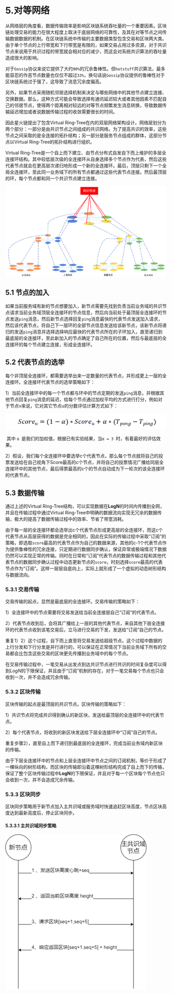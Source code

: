# 5.对等网络

从网络层的角度看，数据传输效率是影响区块链系统吞吐量的一个重要因素。区块链处理交易的能力在很大程度上取决于底层网络的可靠性，及其在对等节点之间传输数据数据的机制。在区块链系统中传输的主要数据类型包含交易和区块两大类。由于单个节点的上行带宽和下行带宽是有限的，如果交易占用过多资源，对于共识节点来说用于共识过程的带宽就会相对应的减少，而这会对系统共识算法的吞吐量造成很大的影响。

对于`Gossip`协议来说它提供了大约`90%`的冗余鲁棒性。但`hotstuff`共识算法，最多能容忍的作恶节点数量也仅仅不超过`33%`，换句话说`Gossip`协议提供的鲁棒性对于区块链系统过于强了，这导致了消息冗余度偏高。

另外，如果节点采用随机邻居选择机制来决定与哪些网络中的其他节点建立连接、交换数据。那么，这种方式可能会导致选择有通讯延迟较大或者其他因素不匹配自己的邻居节点，使得两个距离相对较远的对等节点频繁发生消息转换，导致数据传输延迟增加或者说数据传输过程的收敛需要很长的时间。

因此星火链提出了包含Virtual Ring-Tree在内的双层网络架构设计。网络层划分为两个部分：一部分是由共识节点之间组成的共识网络。为了提高共识的效率，这些节点之间采取的是全连接的拓扑结构；另一部分是服务节点组成的群体，这部分节点以Virtual Ring-Tree的拓扑结构进行组织。

Virtual Ring-Tree是一个自上而下建立、由节点分布式自发自下而上维护的多层全连接环结构。其中较低层次级的全连接环从自身选择多个节点作为代表，然后这些代表节点就会在更高层次递归地形成一个新的全连接环。最后，顶层只剩下一个全局全连接环，至此同一业务域下的所有节点都通过这些代表节点连接。然后最顶层的环，每个节点都和同一个共识节点建立连接。

<img src="../_static/images/8.0-1对等网络结构.png">

## 5.1 节点的加入

如果当前服务域有新的节点想要加入，新节点需要先找到负责当前业务域的共识节点请求当前业务域顶层全连接环的节点信息，然后向当前处于最顶层全连接环的节点发送`ping`消息，然后新节点选择回复`ping`消息最快的代表节点发送加入请求，然后该代表节点，将自己下一层环的全部节点信息发送给该新节点，该新节点将递归的发送`ping`消息并选择选择响应最快的代表节点所在的子环加入，直至递归到最底层的全连接环，至此新加入的节点确定了自己所在的位置，然后与最底层的全连接环的每个节点建立连接，形成全连接环。

## 5.2 代表节点的选举

每个非顶层全连接环，都需要选举出来一定数量的代表节点，并形成更上一层的全连接环。全连接环代表节点的选举策略如下：

​	1）当前全连接环中的每一个节点都与环中的节点定期的发送`ping`消息，并根据其他节点回复`ping`消息的延迟，给每个节点通过加权平均的方式进行打分，例如对于节点v来说，它对其它节点u的分数评估计算方式如下：

<img src="../_static/images/image-20221220134534107.png">

​	其中 `α `是我们的加权值，根据已有实验结果，当`α = 3 `时，有着最好的评估效果。

​	2）假设，我们每个全连接环中要选举c个代表节点，那么每个节点就将自己的投票发送给在自己视角下Score最高的c个节点，并将自己的投票情况广播给同层全连接环中的其他节点，最后得票最高的c个的节点自动成为下一轮次的该全连接环的代表节点。

## 5.3 数据传输

通过上述的Virtual Ring-Tree结构，可以实现数据在**LogN**的时间内传播到全网，并且在传输过程中通过Virtual Ring-Tree中明确的数据流向实现无冗余的数据传输，极大的提高了数据传输过程中的效率、节省了带宽消耗。

​	由于每一层的全连接环都会选举出c个代表节点形成更高层的全连接环，而这c个代表节点从高层获得的数据是完全相同的，因此在实际的传输过程中采取“订阅”的策略，即选取`score`最高的代表节点作为自己的数据来源，其他的c-1个代表节点作为提供鲁棒性的冗余连接，只定期进行数据同步确认，保证异常或极端情况下数据仍然可以实现正常的传输。同时在日常和“订阅”代表节点的数据传输过程和其他代表节点的数据同步确认过程中动态更新节点的`score`，时刻选择`score`最高的代表节点作为“订阅”。这样一层层自底向上，实际上就形成了一个虚拟的动态树形结构与数据流向。

### 5.3.1 交易传输

交易传输的起点，显然是最底层的全连接环。交易传输的策略如下：

​	1）全连接环中的节点需要将交易发送给当前全连接层自己“订阅”的代表节点。

​	2）代表节点收到后，会将其广播给上一层的其他代表节点，来自其他下层全连接环的代表节点收到该笔交易后，立马进行交易的下发，发送给“订阅”自己的节点。

​	重复1）2）这个过程，自下而上直至将交易发送给超级节点。这个过程中数据的上行分发和下行分发是并行进行的，可以保证在正常情况下当前业务域下所有的交易都会比包含这些交易的区块更先传播到业务域中的每个节点。

​	在交易传输过程中，一笔交易从出发点到达共识节点进行共识的时间复杂度可以得到*LogN*的下限保证，并且由于“订阅”机制的存在，对于一笔交易每个节点也只会收到一次，并不会造成冗余传输。

### 5.3.2 区块传输

区块传输的起点是最顶层的共识节点。区块传输的策略如下：

​	1）共识节点将完成共识得到确认的新区块，发送给最顶层的全连接环中的代表节点。

​	2）每个代表节点，将收到的新区块发送给下层全连接环中“订阅”自己的节点。

​	重复步骤2），直至自上而下递归到最底层的全连接环，完成当前业务域内新区块的传输。

​	由于下层全连接环中的节点和上层全连接环中节点之间的订阅机制，等价于形成了一棵纵向的树形结构，而区块的传输即沿着这棵树形结构完成了自上而下的传输，保证了整个区块传输过程中**LogN**的下限保证，并且对于每一个区块每个节点也只会收到一次，并不会造成冗余传输。

### 5.3.3 区块同步

区块同步策略用于新节点加入主共识域或服务域时快速追赶区块高度，节点区块高度达到最新高度后，停止区块同步。

#### 5.3.3.1 主共识域同步策略

<img src="../_static/images/8.3-1同步策略.png">
